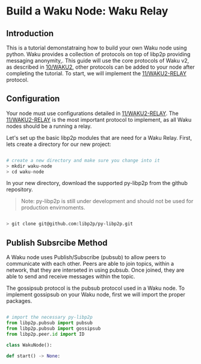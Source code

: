 # Build a Waku Node: Waku Relay

## Introduction

This is a tutorial demonstatraing how to build your own Waku node using python. 
Waku provides a collection of protocols on top of libp2p providing messaging anonymity,.
This guide will use the core protocols of Waku v2, as described in [10/WAKU2](https://rfc.vac.dev/spec/10/), 
other protocols can be added to your node after completing the tutorial.
To start, we will implement the [11/WAKU2-RELAY](https://rfc.vac.dev/spec/11/) protocol.

## Configuration

Your node must use configurations detailed in [11/WAKU2-RELAY](https://rfc.vac.dev/spec/11/).
The [11/WAKU2-RELAY](https://rfc.vac.dev/spec/11/) is the most important protocol to implement,
as all Waku nodes should be a running a relay.
 

Let's set up the basic libp2p modules that are need for a Waku Relay. 
First, lets create a directory for our new project:

``` bash

# create a new directory and make sure you change into it
> mkdir waku-node
> cd waku-node

```
In your new directory, download the supported py-libp2p from the github repository.

> Note: py-libp2p is still under development and should not be used for production envirnoments.

``` bash

> git clone git@github.com:libp2p/py-libp2p.git

```

## Publish Subsrcibe Method

A Waku node uses Publish/Subscribe (pubsub) to allow peers to communicate with each other.
Peers are able to join topics, within a network,
that they are interseted in using pubsub.
Once joined, they are able to send and 
receive messages within the topic.

The gossipsub protocol is the pubsub protocol used in a Waku node.
To implement gossipsub on your Waku node,
first we will import the proper packages. 

``` python

# import the necessary py-libp2p
from libp2p.pubsub import pubsub
from libp2p.pubsub import gossipsub
from libp2p.peer.id import ID

class WakuNode():

def start() -> None:
  

```


